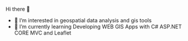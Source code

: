 Hi there 👋
- 👀 I’m interested in geospatial data analysis and gis tools
- 🌱 I’m currently learning Developing WEB GIS Apps with C# ASP.NET CORE MVC and Leaflet

  
<!---
alperenflz/alperenflz is a ✨ special ✨ repository because its `README.md` (this file) appears on your GitHub profile.
You can click the Preview link to take a look at your changes.
--->
